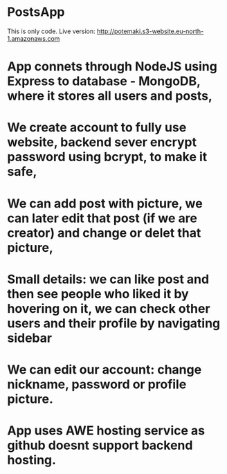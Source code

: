 # PostsApp

This is only code. Live version: http://potemaki.s3-website.eu-north-1.amazonaws.com


# App connets through NodeJS using Express to database - MongoDB, where it stores all users and posts,
# We create account to fully use website, backend sever encrypt password using bcrypt, to make it safe,
# We can add post with picture, we can later edit that post (if we are creator) and change or delet that picture,
# Small details: we can like post and then see people who liked it by hovering on it, we can check other users and their profile by navigating sidebar
# We can edit our account: change nickname, password or profile picture.

# App uses AWE hosting service as github doesnt support backend hosting.
